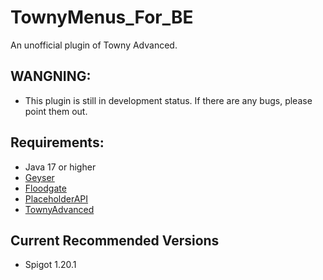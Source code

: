 # TownyMenus_For_BE

 An unofficial plugin of Towny Advanced.

## WANGNING:
* This plugin is still in development status. If there are any bugs, please point them out.

## Requirements:
* Java 17 or higher
* [Geyser](https://github.com/GeyserMC/Geyser)  
* [Floodgate](https://github.com/GeyserMC/Floodgate) 
* [PlaceholderAPI](https://github.com/PlaceholderAPI/PlaceholderAPI)
* [TownyAdvanced](https://github.com/TownyAdvanced/Towny)

## Current Recommended Versions
* Spigot 1.20.1